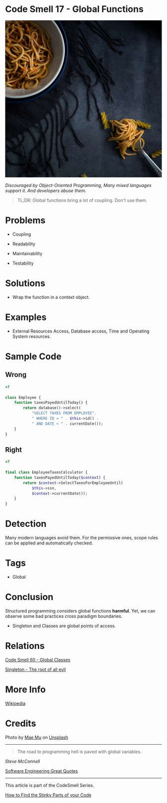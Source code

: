 # Code Smell 17 - Global Functions

![Code Smell 17 - Global Functions](Code%20Smell%2017%20-%20Global%20Functions.jpg)

*Discouraged by Object-Oriented Programming, Many mixed languages support it. And developers abuse them.*

> TL;DR: Global functions bring a lot of coupling. Don't use them.

# Problems

- Coupling

- Readability

- Maintainability

- Testability

# Solutions

- Wrap the function in a context object.

# Examples

- External Resources Access, Database access, Time and Operating System resources.

# Sample Code

## Wrong

<!-- [Gist Url](https://gist.github.com/mcsee/4713b63031ad073d46701b7b4c81b028) -->

```php
<?

class Employee {
    function taxesPayedUntilToday() {
        return database()->select(
            "SELECT TAXES FROM EMPLOYEE".
            " WHERE ID = " . $this->id() .
            " AND DATE < " . currentDate());
    }
}
```

## Right

<!-- [Gist Url](https://gist.github.com/mcsee/74d9534ee563afc1fdf766b90115fb10) -->

```php
<?

final class EmployeeTaxesCalculator {
    function taxesPayedUntilToday($context) {
        return $context->SelectTaxesForEmployeeUntil(
            $this->ssn,
            $context->currentDate());
    }
}
```

# Detection

Many modern languages avoid them. For the permissive ones, scope rules can be applied and automatically checked.

# Tags

- Global

# Conclusion

Structured programming considers global functions **harmful**. Yet, we can observe some bad practices cross paradigm boundaries.

- Singleton and Classes are global points of access.

# Relations

[Code Smell 60 - Global Classes](https://github.com/mcsee/Software-Design-Articles/tree/main/Articles/Code%20Smells/Code%20Smell%2060%20-%20Global%20Classes/readme.md)

[Singleton - The root of all evil](https://github.com/mcsee/Software-Design-Articles/tree/main/Articles/Theory/Singleton%20-%20The%20root%20of%20all%20evil/readme.md)

# More Info

[Wikipedia](https://en.wikipedia.org/wiki/Global_variable)

# Credits

Photo by [Mae Mu](https://unsplash.com/@picoftasty) on [Unsplash](https://unsplash.com/s/photos/spaghetti)

* * *

> The road to programming hell is paved with global variables.

_Steve McConnell_

[Software Engineering Great Quotes](https://github.com/mcsee/Software-Design-Articles/tree/main/Articles/Quotes/Software%20Engineering%20Great%20Quotes/readme.md)

* * *

This article is part of the CodeSmell Series.

[How to Find the Stinky Parts of your Code](https://github.com/mcsee/Software-Design-Articles/tree/main/Articles/Code%20Smells/How%20to%20Find%20the%20Stinky%20parts%20of%20your%20Code/readme.md)